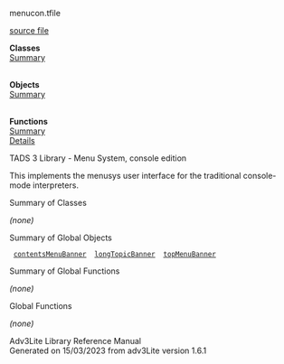 ---
---
<span class="title">menucon.t</span><span class="type">file</span>

[source file](../source/menucon.t.html)

**Classes**  
[Summary](#_ClassSummary_)  
 

**Objects**  
[Summary](#_ObjectSummary_)  
 

**Functions**  
[Summary](#_FunctionSummary_)  
[Details](#_Functions_)

<div class="fdesc">

TADS 3 Library - Menu System, console edition

This implements the menusys user interface for the traditional
console-mode interpreters.

</div>

<span id="_ClassSummary_"></span>

<div class="mjhd">

<span class="hdln">Summary of Classes</span>  

</div>

*(none)* <span id="_ObjectSummary_"></span>

<div class="mjhd">

<span class="hdln">Summary of Global Objects</span>  

</div>

` `[`contentsMenuBanner`](../object/contentsMenuBanner.html)`  `[`longTopicBanner`](../object/longTopicBanner.html)`  `[`topMenuBanner`](../object/topMenuBanner.html)`  `
<span id="FunctionSummary_"></span>

<div class="mjhd">

<span class="hdln">Summary of Global Functions</span>  

</div>

*(none)* <span id="_Functions_"></span>

<div class="mjhd">

<span class="hdln">Global Functions</span>  

</div>

*(none)*

<div class="ftr">

Adv3Lite Library Reference Manual  
Generated on 15/03/2023 from adv3Lite version 1.6.1

</div>
